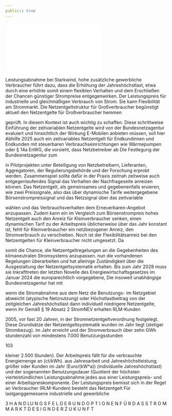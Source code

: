 ```yaml
---
public:: true
---
```

![./pages/page105.pdf](../assets/./pages/page105.pdf)




Leistungsabnahme bei Starkwind, hohe zusätzliche
gewerbliche Verbraucher führt dazu, dass die Erhöhung der Jahreshöchstlast, etwa durch eine erhöhte
somit einem flexiblen Verhalten und dem Erschließen der Chancen günstiger Strompreise entgegenwirken. Der Leistungspreis für industrielle und
gleichmäßigen Verbrauch von Strom. Sie kann
Flexibilität am Strommarkt. Die Netzentgeltstruktur für Großverbraucher begünstigt aktuell den
Netzentgelte für Großverbraucher hemmen

geprüft. In diesem Kontext ist auch wichtig zu
schaffen. Diese schrittweise Einführung der zeitvariablen Netzentgelte wird von der Bundesnetzagentur evaluiert und hinsichtlich der Wirkung
E-Mobilen anbieten müssen, soll hier Abhilfe
2025 auch ein zeitvariables Netzentgelt für Endkundinnen und Endkunden mit steuerbaren Verbrauchseinrichtungen wie Wärmepumpen oder
§ 14a EnWG, die vorsieht, dass Netzbetreiber ab
Die Festlegung der Bundesnetzagentur zum

in Pilotprojekten unter Beteiligung von Netzbetreibern, Lieferanten, Aggregatoren, der Regulierungsbehörde und der Forschung erprobt werden.
Zusammenspiel sollte dafür in der Praxis zeitnah
zeitweise auch entgegenlaufendes Signal das Verhalten der Nachfrageseite anreizen können. Das
Netzentgelt, als gemeinsames und gegebenenfalls
eruieren, wie zwei Preissignale, also das über dynamische Tarife weitergegebene Börsenstrompreissignal und das Netzsignal über das zeitvariable

wählen und das Verbrauchsverhalten dem Erneuerbaren-Angebot anzupassen.
Zudem kann ein im Vergleich zum Börsenstrompreis hohes Netzentgelt auch den Anreiz für Kleinverbraucher senken, einen dynamischen Tarif zu
der Arbeitspreis üblicherweise über das Jahr konstant ist, fehlt für Kleinverbraucher ein netzbezogener Anreiz, den Stromverbrauch zu verschieben.
Noch ist der Flexibilitätsanreiz bei den Netzentgelten für Kleinverbraucher nicht umgesetzt. Da

somit die Chance, die Netzentgeltregelungen an die Gegebenheiten des klimaneutralen Stromsystems anzupassen.
nun die vorhandenen Regelungen überarbeiten und hat
alleinige Zuständigkeit über die Ausgestaltung der Netzentgeltsystematik erhalten. Bis zum Jahr 2028 muss sie
Inkrafttreten der letzten Novelle des Energiewirtschaftsgesetzes im Januar 2024 die europarechtlich vorgegebene,
Die insoweit unabhängige Bundesnetzagentur hat mit

wenn die Stromabnahme aus dem Netz die Benutzungs-
im Netzgebiet abweicht (atypische Netznutzung) oder
Höchstlastbeitrag von der zeitgleichen Jahreshöchstlast
dann individuell niedrigere Netzentgelte, wenn ihr
Gemäß § 19 Absatz 2 StromNEV erhalten RLM-Kunden

2005, vor fast 20 Jahren, in der Stromnetzentgeltverordnung festgelegt.
Diese Grundsätze der Netzentgeltsystematik wurden
im Jahr liegt (stetiger Strombezug).
im Jahr erreicht und der Stromverbrauch über zehn GWh
stundenzahl von mindestens 7.000 Benutzungsstunden

103

kleiner 2.500 Stunden). Der Arbeitspreis fällt für die verbrauchte Energiemenge an (ct/kWh).
aus Jahresarbeit und Jahreshöchstleistung; größer oder
Kunden im Jahr (Euro/(kW*a)) (individuelle Jahreshöchstlast) und der sogenannten Benutzungsdauer (Quotient
der höchsten viertelstündlichen Leistungsabnahme jedes
aus einer Leistungspreis- und einer Arbeitspreiskomponente. Der Leistungspreis bemisst sich in der Regel an
Verbraucher (RLM-Kunden) besteht das Netzentgelt
Für lastganggemessene industrielle und gewerbliche

3 H A N D LU N G S F E L D E R U N D O P T I O N E N F Ü R D A S S T R O M M A R K T D E S I G N D E R Z U K U N F T
